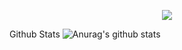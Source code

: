 <p align="center"> <img src="https://youtu.be/ojusD86k1pw">

Github Stats ![Anurag's github stats](https://github-readme-stats.vercel.app/api?username=ShellyScot&show_icons=true&theme=radical)<br> 
